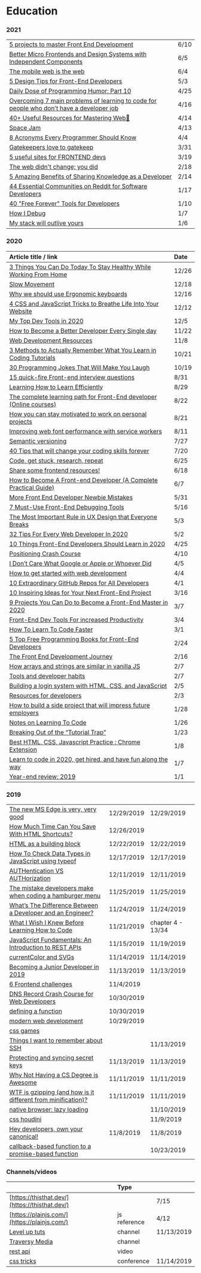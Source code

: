 # Education

### 2021

|  |  |
| :--- | :--- |
| [5 projects to master Front End Development](https://dev.to/ruppysuppy/5-projects-to-master-front-end-development-57p) | 6/10 |
| [Better Micro Frontends and Design Systems with Independent Components](https://blog.bitsrc.io/better-micro-frontends-and-design-systems-with-independent-components-c2e2187d73c9) | 6/5 |
| [The mobile web is the web](https://gomakethings.com/the-mobile-web-is-the-web/) | 6/4 |
| [5 Design Tips for Front-End Developers](https://javascript.plainenglish.io/5-design-tips-for-front-end-developers-900e7a1106e1) | 5/3 |
| [Daily Dose of Programming Humor: Part 10](https://radiant-brushlands-42789.herokuapp.com/javascript.plainenglish.io/daily-dose-of-programming-humor-part-10-1714def3bf75) | 4/25 |
| [Overcoming 7 main problems of learning to code for people who don’t have a developer job](https://zellwk.com/blog/7-challenges-of-learning-code/?ck_subscriber_id=420572458) | 4/16 |
| [40+ Useful Resources for Mastering Web🎁](https://dev.to/surajondev/40-useful-resources-for-mastering-web-1i0h) | 4/14 |
| [Space Jam](https://mxb.dev/blog/space-jam/) | 4/13 |
| [8 Acronyms Every Programmer Should Know](https://javascript.plainenglish.io/8-acronyms-every-programmer-should-know-34d56b95c81) | 4/4 |
| [Gatekeepers love to gatekeep](https://gomakethings.com/gatekeepers-love-to-gatekeep/) | 3/31 |
| [5 useful sites for FRONTEND devs](https://dev.to/lucasandre/5-useful-sites-for-frontend-devs-1212?utm_source=digest_mailer&utm_medium=email&utm_campaign=digest_email) | 3/19 |
| [The web didn't change; you did](https://remysharp.com/2021/02/11/the-web-didnt-change-you-did) | 2/18 |
| [5 Amazing Benefits of Sharing Knowledge as a Developer](https://medium.com/better-programming/5-amazing-benefits-of-sharing-knowledge-as-a-developer-7d6f3ce6b7ee) | 2/14 |
| [44 Essential Communities on Reddit for Software Developers](https://medium.com/javascript-in-plain-english/40-essential-online-communities-on-reddit-for-software-developers-f6e76e3cf5f) | 1/17 |
| [40 "Free Forever" Tools for Developers](https://dev.to/hrishikesh1990/40-free-forever-tools-for-developers-4gdm?utm_source=digest_mailer&utm_medium=email&utm_campaign=digest_email) | 1/10 |
| [How I Debug](https://jerryjones.dev/2020/08/19/how-i-debug/) | 1/7 |
| [My stack will outlive yours](https://blog.steren.fr/2020/my-stack-will-outlive-yours/) | 1/6 |

### 2020

| Article title / link | Date |
| :--- | :--- |
| [3 Things You Can Do Today To Stay Healthy While Working From Home](https://blog.prototypr.io/3-things-you-can-do-today-to-stay-healthy-while-working-from-home-f787c3c32c4a) | 12/26 |
| [Slow Movement](https://css-tricks.com/slow-movement/) | 12/18 |
| [Why we should use Ergonomic keyboards](https://zellwk.com/blog/ergonomic-keyboard/?ck_subscriber_id=420572458) | 12/16 |
| [4 CSS and JavaScript Tricks to Breathe Life Into Your Website](https://medium.com/better-programming/4-css-and-javascript-tricks-to-breathe-life-into-your-website-6464f470a86d) | 12/12 |
| [My Top Dev Tools in 2020](https://medium.com/swlh/my-top-dev-tools-in-2020-ec1fc8571dd3) | 12/5 |
| [How to Become a Better Developer Every Single day](https://medium.com/javascript-in-plain-english/how-to-become-a-better-developer-every-single-day-22f771de5897) | 11/22 |
| [Web Development Resources](https://dev.to/iamismile/web-development-resources-96?utm_source=digest_mailer&utm_medium=email&utm_campaign=digest_email) | 11/8 |
| [3 Methods to Actually Remember What You Learn in Coding Tutorials](https://dev.to/canderson93/3-methods-to-actually-remember-what-you-learn-in-coding-tutorials-j98?utm_campaign=Frontend%2BWeekly&utm_medium=email&utm_source=Frontend_Weekly_224) | 10/21 |
| [30 Programming Jokes That Will Make You Laugh](https://medium.com/javascript-in-plain-english/30-programming-jokes-that-will-make-you-laugh-98f9e20c34e9) | 10/19 |
| [15 quick-fire Front-end interview questions](https://medium.com/javascript-in-plain-english/15-quick-fire-front-end-interview-questions-bb4d83d0817c) | 8/31 |
| [Learning How to Learn Efficiently](https://dev.to/scroung720/learning-how-to-learn-diffused-mode-focused-mode-1-433b?utm_source=digest_mailer&utm_medium=email&utm_campaign=digest_email) | 8/29 |
| [The complete learning path for Front-End developer \(Online courses\)](https://dev.to/denisveleaev/the-complete-learning-path-for-fron-end-developer-online-courses-bnl?utm_source=digest_mailer&utm_medium=email&utm_campaign=digest_email) | 8/22 |
| [How you can stay motivated to work on personal projects](https://dev.to/afonsopacifer/how-you-can-stay-motivated-to-work-on-personal-projects-565a?utm_source=digest_mailer&utm_medium=email&utm_campaign=digest_email) | 8/21 |
| [Improving web font performance with service workers](https://gomakethings.com/improving-web-font-performance-with-service-workers/?mc_cid=ec4b39f910&mc_eid=[UNIQID]) | 8/11 |
| [Semantic versioning](https://gomakethings.com/semantic-versioning/?mc_cid=f6f44955fe&mc_eid=[UNIQID]) | 7/27 |
| [40 Tips that will change your coding skills forever](https://medium.com/swlh/40-tips-that-will-change-your-coding-skills-forever-bf9d6b936ccc) | 7/20 |
| [Code, get stuck, research, repeat](https://gomakethings.com/code-get-stuck-research-repeat/?mc_cid=df1fff34c3&mc_eid=[UNIQID]) | 6/25 |
| [Share some frontend resources!](https://dev.to/nickytonline/share-some-frontend-resources-15j5?utm_source=digest_mailer&utm_medium=email&utm_campaign=digest_email) | 6/18 |
| [How to Become A Front-end Developer \(A Complete Practical Guide\)](https://dev.to/syakirurahman/how-to-become-a-front-end-developer-a-complete-practial-guide-3nfb?utm_source=digest_mailer&utm_medium=email&utm_campaign=digest_email) | 6/7 |
| [More Front End Developer Newbie Mistakes](https://levelup.gitconnected.com/more-front-end-developer-newbie-mistakes-c24f899b99d6) | 5/31 |
| [7 Must-Use Front-End Debugging Tools](https://medium.com/better-programming/7-must-use-front-end-debugging-tools-53ab1807ad68) | 5/16 |
| [The Most Important Rule in UX Design that Everyone Breaks](https://blog.prototypr.io/the-most-important-rule-in-ux-design-that-everyone-breaks-1c1cb188931) | 5/3 |
| [32 Tips For Every Web Developer In 2020](https://medium.com/better-programming/32-tips-for-every-web-developer-in-2020-782fd6554f0d) | 5/2 |
| [10 Things Front-End Developers Should Learn in 2020](https://medium.com/better-programming/10-things-front-end-developers-should-learn-in-2020-61b448e75483) | 4/25 |
| [Positioning Crash Course](https://gomakethings.com/positioning-crash-course/) | 4/10 |
| [I Don’t Care What Google or Apple or Whoever Did](https://adrianroselli.com/2020/03/i-dont-care-what-google-or-apple-or-whomever-did.html) | 4/5 |
| [How to get started with web development](https://gomakethings.com/how-to-get-started-with-web-development/?mc_cid=7ab7f330ec&mc_eid=[UNIQID]) | 4/4 |
| [10 Extraordinary GitHub Repos for All Developers](https://medium.com/better-programming/10-extraordinary-github-repos-for-all-developers-939cdeb28ad0) | 4/1 |
| [10 Inspiring Ideas for Your Next Front-End Project](https://medium.com/better-programming/10-inspiring-ideas-for-your-next-front-end-project-af67ef1cb688) | 3/16 |
| [9 Projects You Can Do to Become a Front-End Master in 2020](https://medium.com/better-programming/9-projects-you-can-do-to-become-a-front-end-master-in-2020-97577110cca1) | 3/7 |
| [Front-End Dev Tools For increased Productivity](https://medium.com/better-programming/10-productivity-tools-for-front-end-developers-4021cdef6fcb) | 3/4 |
| [How To Learn To Code Faster](https://medium.com/swlh/how-to-learn-to-code-faster-32c36c6a7c21) | 3/1 |
| [5 Top Free Programming Books for Front-End Developers](https://booksoncode.com/articles/free-programming-books-for-front-end-developers) | 2/24 |
| [The Front End Development Journey](https://medium.com/swlh/the-front-end-development-journey-bb091c5d5ab2) | 2/16 |
| [How arrays and strings are similar in vanilla JS](https://gomakethings.com/how-arrays-and-strings-are-similar-in-vanilla-js/?mc_cid=6a17a1acba&mc_eid=e9174ba77f) | 2/7 |
| [Tools and developer habits](https://gomakethings.com/tools-and-developer-habits/?mc_cid=c4bd75b55e&mc_eid=e9174ba77f) | 2/7 |
| [Building a login system with HTML, CSS, and JavaScript](https://zellwk.com/blog/frontend-login-system/?ck_subscriber_id=420572458) | 2/5 |
| [Resources for developers](https://zerotomastery.io/resources/?utm_source=mailerlite&utm_medium=email&utm_campaign=the_1_question_i_get_asked_by_students&utm_term=2020-02-03) | 2/3 |
| [How to build a side project that will impress future employers](https://dev.to/coderbyte/how-to-build-a-side-project-that-will-impress-future-employers-nl2) | 1/28 |
| [Notes on Learning To Code](https://medium.com/streamplate/notes-on-learning-to-code-6893340ea470) | 1/26 |
| [Breaking Out of the “Tutorial Trap”](https://medium.com/better-programming/breaking-out-of-the-tutorial-trap-be973e4ed7aa) | 1/23 |
| [Best HTML, CSS, Javascript Practice : Chrome Extension](https://medium.com/@thejungwon/best-html-css-javascript-practice-chrome-extension-ae4e5e7839e) | 1/8 |
| [Learn to code in 2020, get hired, and have fun along the way](https://zerotomastery.io/blog/learn-to-code-in-2020-get-hired-and-have-fun-along-the-way/) | 1/7 |
| [Year-end review: 2019](https://zellwk.com/blog/review-2019/?ck_subscriber_id=420572458) | 1/1 |

### 2019

|  |  |  |
| :--- | :--- | :--- |
| [The new MS Edge is very, very good](https://gomakethings.com/the-new-ms-edge-is-very-very-good/?mc_cid=d322808bba&mc_eid=e9174ba77f) | 12/29/2019 | 12/29/2019 |
| [How Much Time Can You Save With HTML Shortcuts?](https://medium.com/better-programming/how-much-time-can-you-save-with-html-shortcuts-5357a32756d7) | 12/26/2019 |  |
| [HTML as a building block](https://gomakethings.com/html-as-a-building-block/) | 12/22/2019 | 12/22/2019 |
| [How To Check Data Types in JavaScript using typeof](https://medium.com/better-programming/how-to-check-data-types-in-javascript-using-typeof-424d0520a329) | 12/17/2019 | 12/17/2019 |
| [AUTHentication VS AUTHorization](https://dev.to/caffiendkitten/authentication-vs-authorization-25lc) | 12/11/2019 | 12/11/2019 |
| [The mistake developers make when coding a hamburger menu](https://medium.com/free-code-camp/the-mistake-developers-make-when-coding-a-hamburger-menu-f46c7a3ff956) | 11/25/2019 | 11/25/2019 |
| [What’s The Difference Between a Developer and an Engineer?](https://hackernoon.com/whats-the-difference-between-a-developer-and-an-engineer-1e7a97fc1bd) | 11/24/2019 | 11/24/2019 |
| [What I Wish I Knew Before Learning How to Code](https://attachments.convertkitcdnn.com/153160/351e01a1-4704-4443-9a7d-a94ff2922a21/What%20I%20Wish%20I%20Knew%20Before%20Learning%20to%20Code%20-%20Ali%20Spittel.pdf) | 11/21/2019 | chapter 4 - 13/34 |
| [JavaScript Fundamentals: An Introduction to REST APIs](https://itnext.io/javascript-fundamentals-an-introduction-to-rest-apis-7cbe8a809d3b) | 11/15/2019 | 11/19/2019 |
| [currentColor and SVGs](https://gomakethings.com/currentcolor-and-svgs/#) | 11/14/2019 | 11/14/2019 |
| [Becoming a Junior Developer in 2019](https://medium.com/epfl-extension-school/becoming-a-junior-developer-in-2019-1942e4f6427f) | 11/13/2019 | 11/13/2019 |
| [6 Frontend challenges](https://medium.com/better-programming/here-are-6-frontend-challenges-to-code-9952190c97cc) | 11/4/2019 |  |
| [DNS Record Crash Course for Web Developers](https://dev.to/chrisachard/dns-record-crash-course-for-web-developers-35hn) | 10/30/2019 |  |
| [defining a function](%20https://areknawo.com/different-ways-of-defining-a-function-in-javascript/) | 10/30/2019 |  |
| [modern web development](%20https://dev.to/decipherzonesoft/modern-web-development-2019-5g51) | 10/29/2019 |  |
| [css games](%20https://dev.to/devmount/8-games-to-learn-css-the-fun-way-4e0f?utm_source=digest_mailer&utm_medium=email&utm_campaign=digest_email) |  |  |
| [Things I want to remember about SSH](https://dev.to/djangotricks/things-i-want-to-remember-about-ssh-21el?) |  | 11/13/2019 |
| [Protecting and syncing secret keys](https://zellwk.com/blog/environment-variables/) | 11/13/2019 | 11/13/2019 |
| [Why Not Having a CS Degree is Awesome](https://dev.to/thecaitcode/why-not-having-a-cs-degree-is-awesome-he6) | 11/11/2019 | 11/11/2019 |
| [WTF is gzipping \(and how is it different from minification\)?](https://gomakethings.com/wtf-is-gzipping-and-how-is-it-different-from-minification/) | 11/11/2019 | 11/11/2019 |
| [native browser: lazy loading](https://web.dev/native-lazy-loading) |  | 11/10/2019 |
| [css houdini](https://developer.mozilla.org/en-US/docs/Web/Houdini) |  | 11/9/2019 |
| [Hey developers, own your canonical!](https://hashnode.com/post/hey-developers-own-your-canonical-ck1ggpmgs000cd9s1323ltbo7) | 11/8/2019 | 11/8/2019 |
| [callback-based function to a promise-based function](https://www.geeksforgeeks.org/javascript-promises/) |  | 10/23/2019 |

### Channels/videos

|  | Type |  |
| :--- | :--- | :--- |
| [https://thisthat.dev/](https://thisthat.dev/) |  | 7/15 |
| [https://plainjs.com/](https://plainjs.com/) | js reference | 4/12 |
| [Level up tuts](https://www.youtube.com/channel/UCyU5wkjgQYGRB0hIHMwm2Sg) | channel | 11/13/2019 |
| [Traversy Media](https://www.youtube.com/channel/UC29ju8bIPH5as8OGnQzwJyA) | channel |  |
| [rest api](https://www.youtube.com/watch?v=rGObWtjxGBc) | video |  |
| [css tricks](https://css-tricks.com/css-tricks-chronicle-xxxvii/) | conference | 11/14/2019 |

